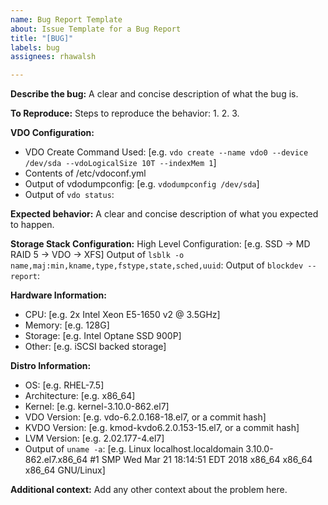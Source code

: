 ```yaml
---
name: Bug Report Template
about: Issue Template for a Bug Report
title: "[BUG]"
labels: bug
assignees: rhawalsh

---
```


**Describe the bug:**
A clear and concise description of what the bug is.

**To Reproduce:**
Steps to reproduce the behavior:
1. 
2. 
3. 

**VDO Configuration:**
 - VDO Create Command Used: [e.g. `vdo create --name vdo0 --device /dev/sda --vdoLogicalSize 10T --indexMem 1`]
 - Contents of /etc/vdoconf.yml
 - Output of vdodumpconfig: [e.g. `vdodumpconfig /dev/sda`]
 - Output of `vdo status`:

**Expected behavior:**
A clear and concise description of what you expected to happen.

**Storage Stack Configuration:**
High Level Configuration: [e.g. SSD -> MD RAID 5 -> VDO -> XFS]
Output of `lsblk -o name,maj:min,kname,type,fstype,state,sched,uuid`:
Output of `blockdev --report`: 

**Hardware Information:**
 - CPU: [e.g. 2x Intel Xeon E5-1650 v2 @ 3.5GHz]
 - Memory: [e.g. 128G]
 - Storage: [e.g. Intel Optane SSD 900P]
 - Other: [e.g. iSCSI backed storage]

**Distro Information:**
 - OS: [e.g. RHEL-7.5]
 - Architecture: [e.g. x86_64]
 - Kernel: [e.g. kernel-3.10.0-862.el7]
 - VDO Version: [e.g. vdo-6.2.0.168-18.el7, or a commit hash]
 - KVDO Version: [e.g. kmod-kvdo6.2.0.153-15.el7, or a commit hash]
 - LVM Version: [e.g. 2.02.177-4.el7]
 - Output of `uname -a`: [e.g. Linux localhost.localdomain 3.10.0-862.el7.x86_64 #1 SMP Wed Mar 21 18:14:51 EDT 2018 x86_64 x86_64 x86_64 GNU/Linux]

**Additional context:**
Add any other context about the problem here.
